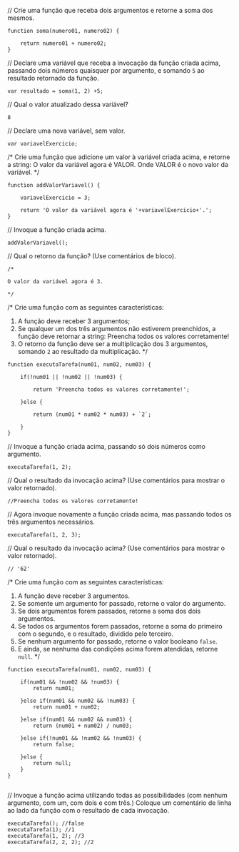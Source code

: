 // Crie uma função que receba dois argumentos e retorne a soma dos mesmos.

```
function soma(numero01, numero02) {

    return numero01 + numero02;
}

```

// Declare uma variável que receba a invocação da função criada acima, passando dois números quaisquer por argumento, e somando `5` ao resultado retornado da função.

```
var resultado = soma(1, 2) +5;

```

// Qual o valor atualizado dessa variável?

```
8

```

// Declare uma nova variável, sem valor.

```
var variavelExercicio;

```

/*
Crie uma função que adicione um valor à variável criada acima, e retorne a string:
    O valor da variável agora é VALOR.
Onde VALOR é o novo valor da variável.
*/

```
function addValorVariavel() {

    variavelExercicio = 3;

    return 'O valor da variável agora é '+variavelExercicio+'.';
}

```

// Invoque a função criada acima.

```
addValorVariavel();

```

// Qual o retorno da função? (Use comentários de bloco).

```
/*

O valor da variável agora é 3.

*/

```

/*
Crie uma função com as seguintes características:
1. A função deve receber 3 argumentos;
2. Se qualquer um dos três argumentos não estiverem preenchidos, a função deve retornar a string:
    Preencha todos os valores corretamente!
3. O retorno da função deve ser a multiplicação dos 3 argumentos, somando `2` ao resultado da multiplicação.
*/

```
function executaTarefa(num01, num02, num03) {

    if(!num01 || !num02 || !num03) {

        return 'Preencha todos os valores corretamente!';

    }else {

        return (num01 * num02 * num03) + `2`;

    }
}

```

// Invoque a função criada acima, passando só dois números como argumento.

```
executaTarefa(1, 2);

```

// Qual o resultado da invocação acima? (Use comentários para mostrar o valor retornado).

```
//Preencha todos os valores corretamente!

```

// Agora invoque novamente a função criada acima, mas passando todos os três argumentos necessários.

```
executaTarefa(1, 2, 3);

```

// Qual o resultado da invocação acima? (Use comentários para mostrar o valor retornado).

```
// '62'

```

/*
Crie uma função com as seguintes características:
1. A função deve receber 3 argumentos.
2. Se somente um argumento for passado, retorne o valor do argumento.
3. Se dois argumentos forem passados, retorne a soma dos dois argumentos.
4. Se todos os argumentos forem passados, retorne a soma do primeiro com o segundo, e o resultado, dividido pelo terceiro.
5. Se nenhum argumento for passado, retorne o valor booleano `false`.
6. E ainda, se nenhuma das condições acima forem atendidas, retorne `null`.
*/

```
function executaTarefa(num01, num02, num03) {

    if(num01 && !num02 && !num03) {
        return num01;

    }else if(num01 && num02 && !num03) {
        return num01 + num02;

    }else if(num01 && num02 && num03) {
        return (num01 + num02) / num03;

    }else if(!num01 && !num02 && !num03) {
        return false;

    }else {
        return null;
    }
}


```

// Invoque a função acima utilizando todas as possibilidades (com nenhum argumento, com um, com dois e com três.) Coloque um comentário de linha ao lado da função com o resultado de cada invocação.

```
executaTarefa(); //false
executaTarefa(1); //1
executaTarefa(1, 2); //3
executaTarefa(2, 2, 2); //2

```